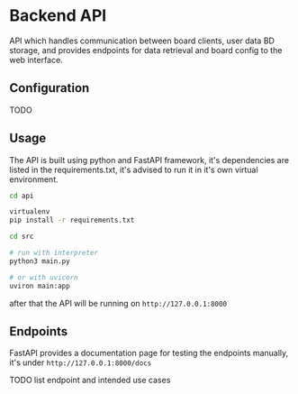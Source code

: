# Backend API

API which handles communication between board clients, user data BD storage, and provides
endpoints for data retrieval and board config to the web interface.

## Configuration

TODO

## Usage

The API is built using python and FastAPI framework, it's dependencies are listed in the
requirements.txt, it's advised to run it in it's own virtual environment.

```bash
cd api

virtualenv
pip install -r requirements.txt

cd src

# run with interpreter
python3 main.py

# or with uvicorn
uviron main:app
```

after that the API will be running on `http://127.0.0.1:8000`

## Endpoints

FastAPI provides a documentation page for testing the endpoints manually,
it's under `http://127.0.0.1:8000/docs`

TODO list endpoint and intended use cases

